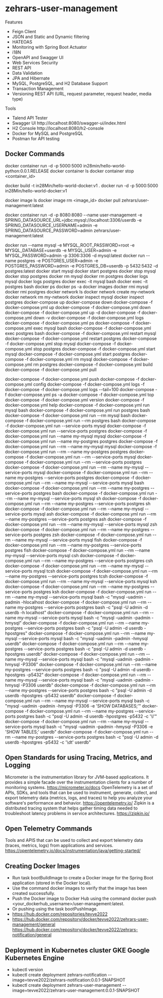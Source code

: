 # zehrars-user-management

Features

- Feign Client
- JSON and Static and Dynamic filtering
- HATEOAS
- Monitoring with Spring Boot Actuator
- i18N
- OpenAPI and Swagger UI
- Web Services Security
- REST API
- Data Validation
- JPA and Hibernate
- MySQL, PostgreSQL, and H2 Database Support
- Transaction Management
- Versioning REST API (URL, request parameter, request header, media type)

Tools

- Talend API Tester
- Swagger UI http://localhost:8080/swagger-ui/index.html
- H2 Console http://localhost:8080/h2-console
- Docker for MySQL and PostgreSQL
- Postman for API testing


## Docker Commands

docker container run -d -p 5000:5000 in28min/hello-world-python:0.0.1.RELEASE
docker container ls
docker container stop <container_id>

docker build -t in28Min/hello-world-docker:v1 .
docker run -d -p 5000:5000 in28Min/hello-world-docker:v1


docker image ls
docker image rm <image_id>
docker pull zehrars/user-management:latest




docker container run -d -p 8080:8080 --name user-management -e SPRING_DATASOURCE_URL=jdbc:mysql://localhost:3306/userdb -e SPRING_DATASOURCE_USERNAME=admin -e SPRING_DATASOURCE_PASSWORD=admin zehrars/user-management:latest


docker run --name mysql -e MYSQL_ROOT_PASSWORD=root -e MYSQL_DATABASE=userdb -e MYSQL_USER=admin -e MYSQL_PASSWORD=admin -p 3306:3306 -d mysql:latest
docker run --name postgres -e POSTGRES_USER=admin -e POSTGRES_PASSWORD=admin -e POSTGRES_DB=userdb -p 5432:5432 -d postgres:latest
docker start mysql
docker start postgres
docker stop mysql
docker stop postgres
docker rm mysql
docker rm postgres
docker logs mysql
docker logs postgres
docker exec -it mysql bash
docker exec -it postgres bash
docker ps
docker ps -a
docker images
docker rmi mysql
docker rmi postgres
docker network ls
docker network create my-network
docker network rm my-network
docker inspect mysql
docker inspect postgres
docker-compose up
docker-compose down
docker-compose -f docker-compose.yml up
docker-compose -f docker-compose.yml down
docker-compose -f docker-compose.yml up -d
docker-compose -f docker-compose.yml down -v
docker-compose -f docker-compose.yml logs
docker-compose -f docker-compose.yml ps
docker-compose -f docker-compose.yml exec mysql bash
docker-compose -f docker-compose.yml exec postgres bash
docker-compose -f docker-compose.yml restart mysql
docker-compose -f docker-compose.yml restart postgres
docker-compose -f docker-compose.yml stop mysql
docker-compose -f docker-compose.yml stop postgres
docker-compose -f docker-compose.yml start mysql
docker-compose -f docker-compose.yml start postgres
docker-compose -f docker-compose.yml rm mysql
docker-compose -f docker-compose.yml rm postgres
docker-compose -f docker-compose.yml build
docker-compose -f docker-compose.yml pull
    
docker-compose -f docker-compose.yml push
docker-compose -f docker-compose.yml config
docker-compose -f docker-compose.yml logs -f
docker-compose -f docker-compose.yml logs --tail=100
docker-compose -f docker-compose.yml ps -a
docker-compose -f docker-compose.yml top
docker-compose -f docker-compose.yml version
docker-compose -f docker-compose.yml help
docker-compose -f docker-compose.yml run mysql bash
docker-compose -f docker-compose.yml run postgres bash
docker-compose -f docker-compose.yml run --rm mysql bash
docker-compose -f docker-compose.yml run --rm postgres bash
docker-compose -f docker-compose.yml run --service-ports mysql
docker-compose -f docker-compose.yml run --service-ports postgres
docker-compose -f docker-compose.yml run --name my-mysql mysql
docker-compose -f docker-compose.yml run --name my-postgres postgres
docker-compose -f docker-compose.yml run --rm --name my-mysql mysql
docker-compose -f docker-compose.yml run --rm --name my-postgres postgres
docker-compose -f docker-compose.yml run --rm --service-ports mysql
docker-compose -f docker-compose.yml run --rm --service-ports postgres
docker-compose -f docker-compose.yml run --rm --name my-mysql --service-ports mysql
docker-compose -f docker-compose.yml run --rm --name my-postgres --service-ports postgres
docker-compose -f docker-compose.yml run --rm --name my-mysql --service-ports mysql bash
docker-compose -f docker-compose.yml run --rm --name my-postgres --service-ports postgres bash
docker-compose -f docker-compose.yml run --rm --name my-mysql --service-ports mysql sh
docker-compose -f docker-compose.yml run --rm --name my-postgres --service-ports postgres sh
docker-compose -f docker-compose.yml run --rm --name my-mysql --service-ports mysql ash
docker-compose -f docker-compose.yml run --rm --name my-postgres --service-ports postgres ash
docker-compose -f docker-compose.yml run --rm --name my-mysql --service-ports mysql zsh
docker-compose -f docker-compose.yml run --rm --name my-postgres --service-ports postgres zsh
docker-compose -f docker-compose.yml run --rm --name my-mysql --service-ports mysql fish
docker-compose -f docker-compose.yml run --rm --name my-postgres --service-ports postgres fish
docker-compose -f docker-compose.yml run --rm --name my-mysql --service-ports mysql csh
docker-compose -f docker-compose.yml run --rm --name my-postgres --service-ports postgres csh
docker-compose -f docker-compose.yml run --rm --name my-mysql --service-ports mysql tcsh
docker-compose -f docker-compose.yml run --rm --name my-postgres --service-ports postgres tcsh
docker-compose -f docker-compose.yml run --rm --name my-mysql --service-ports mysql ksh
docker-compose -f docker-compose.yml run --rm --name my-postgres --service-ports postgres ksh
docker-compose -f docker-compose.yml run --rm --name my-mysql --service-ports mysql bash -c "mysql -uadmin -padmin -hlocalhost
docker-compose -f docker-compose.yml run --rm --name my-postgres --service-ports postgres bash -c "psql -U admin -d userdb -h localhost"
docker-compose -f docker-compose.yml run --rm --name my-mysql --service-ports mysql bash -c "mysql -uadmin -padmin -hmysql"
docker-compose -f docker-compose.yml run --rm --name my-postgres --service-ports postgres bash -c "psql -U admin -d userdb -hpostgres"
docker-compose -f docker-compose.yml run --rm --name my-mysql --service-ports mysql bash -c "mysql -uadmin -padmin -hmysql userdb"
docker-compose -f docker-compose.yml run --rm --name my-postgres --service-ports postgres bash -c "psql -U admin -d userdb -hpostgres userdb"
docker-compose -f docker-compose.yml run --rm --name my-mysql --service-ports mysql bash -c "mysql -uadmin -padmin -hmysql -P3306"
docker-compose -f docker-compose.yml run --rm --name my-postgres --service-ports postgres bash -c "psql -U admin -d userdb -hpostgres -p5432"
docker-compose -f docker-compose.yml run --rm --name my-mysql --service-ports mysql bash -c "mysql -uadmin -padmin -hmysql -P3306 userdb"
docker-compose -f docker-compose.yml run --rm --name my-postgres --service-ports postgres bash -c "psql -U admin -d userdb -hpostgres -p5432 userdb"
docker-compose -f docker-compose.yml run --rm --name my-mysql --service-ports mysql bash -c "mysql -uadmin -padmin -hmysql -P3306 -e 'SHOW DATABASES;'"
docker-compose -f docker-compose.yml run --rm --name my-postgres --service-ports postgres bash -c "psql -U admin -d userdb -hpostgres -p5432 -c '\l'"
docker-compose -f docker-compose.yml run --rm --name my-mysql --service-ports mysql bash -c "mysql -uadmin -padmin -hmysql -P3306 -e 'SHOW TABLES;' userdb"
docker-compose -f docker-compose.yml run --rm --name my-postgres --service-ports postgres bash -c "psql -U admin -d userdb -hpostgres -p5432 -c '\dt' userdb"

## Open Standards for using Tracing, Metrics, and Logging

Micrometer is the instrumentation library for JVM-based applications. It provides a simple facade over the instrumentation clients for a number of monitoring systems.
https://micrometer.io/docs
OpenTelemetry is a set of APIs, SDKs, and tools that can be used to instrument, generate, collect, and export telemetry data (metrics, logs, and traces) to help you analyze your software's performance and behavior.
https://opentelemetry.io/
Zipkin is a distributed tracing system that helps gather timing data needed to troubleshoot latency problems in service architectures.
https://zipkin.io/

## Open Telemetry Commands

Tools and APIS that can be used to collect and export telemetry data (traces, metrics, logs) from applications and services.
https://opentelemetry.io/docs/instrumentation/java/getting-started/



## Creating Docker Images

- Run task bootBuildImage to create a Docker image for the Spring Boot application (stored in the Docker local).
- Use the command docker images to verify that the image has been created successfully.
- Push the Docker image to Docker Hub using the command docker push <your_dockerhub_username>/user-management:latest.
- Or pushing using the task bootPushImage.
- https://hub.docker.com/repositories/tevve2022
- https://hub.docker.com/repository/docker/tevve2022/zehrars-user-management/general
  https://hub.docker.com/repository/docker/tevve2022/zehrars-notification/general

## Deployment in Kubernetes cluster GKE Google Kubernetes Engine

- kubectl version
-  kubectl create deployment zehrars-notification --image=tevve2022/zehrars-notification:0.0.1-SNAPSHOT
-  kubectl create deployment zehrars-user-management --image=tevve2022/zehrars-user-management:0.0.1-SNAPSHOT

